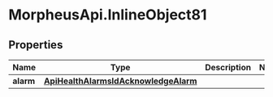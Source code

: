 # MorpheusApi.InlineObject81

## Properties

Name | Type | Description | Notes
------------ | ------------- | ------------- | -------------
**alarm** | [**ApiHealthAlarmsIdAcknowledgeAlarm**](ApiHealthAlarmsIdAcknowledgeAlarm.md) |  | 


